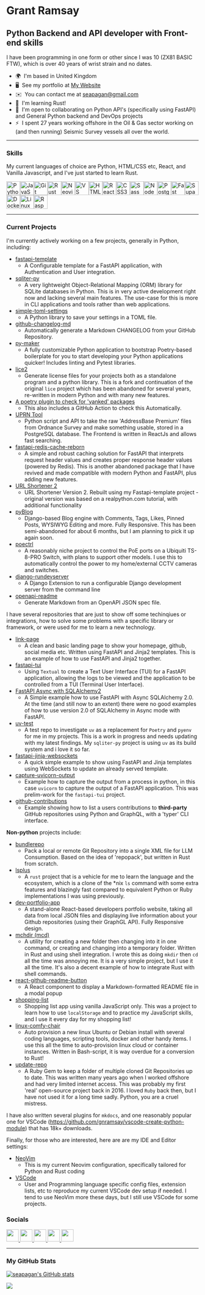 # Grant Ramsay

## Python Backend and API developer with Front-end skills

I have been programming in one form or other since I was 10 (ZX81 BASIC FTW),
which is over 40 years of wrist strain and no dates.

* 🌍  I'm based in United Kingdom
* 🖥️  See my portfolio at [My Website](http://www.gnramsay.com)
* ✉️  You can contact me at [seapagan@gmail.com](mailto:seapagan@gmail.com)
* 🧠  I'm learning Rust!
* 🤝  I'm open to collaborating on Python API's (specifically using FastAPI) and General Python backend and DevOps projects
* ⚡  I spent 27 years working offshore in the Oil & Gas sector working on (and then running) Seismic Survey vessels all over the world.

---

### Skills

My current languages of choice are Python, HTML/CSS etc, React, and Vanilla
Javascript, and I've just started to learn Rust.

<p align="left">
<a href="https://www.python.org/" target="_blank" rel="noreferrer"><img src="https://raw.githubusercontent.com/danielcranney/readme-generator/main/public/icons/skills/python-colored.svg" width="36" height="36" alt="Python" /></a><a href="https://developer.mozilla.org/en-US/docs/Web/JavaScript" target="_blank" rel="noreferrer"><img src="https://raw.githubusercontent.com/danielcranney/readme-generator/main/public/icons/skills/javascript-colored.svg" width="36" height="36" alt="JavaScript" /></a><a href="https://git-scm.com/" target="_blank" rel="noreferrer"><img src="https://raw.githubusercontent.com/danielcranney/readme-generator/main/public/icons/skills/git-colored.svg" width="36" height="36" alt="Git" /></a><a href="https://www.rust-lang.org/" target="_blank" rel="noreferrer"><img src="https://raw.githubusercontent.com/danielcranney/readme-generator/main/public/icons/skills/rust-colored.svg" width="36" height="36" alt="Rust" /></a><a href="https://neovim.io/" target="_blank" rel="noreferrer"><img src="https://raw.githubusercontent.com/danielcranney/readme-generator/main/public/icons/skills/neovim.svg" width="36" height="36" alt="Neovim" /></a><a href="https://code.visualstudio.com/" target="_blank" rel="noreferrer"><img src="https://raw.githubusercontent.com/danielcranney/readme-generator/main/public/icons/skills/visualstudiocode.svg" width="36" height="36" alt="VS Code" /></a><a href="https://developer.mozilla.org/en-US/docs/Glossary/HTML5" target="_blank" rel="noreferrer"><img src="https://raw.githubusercontent.com/danielcranney/readme-generator/main/public/icons/skills/html5-colored.svg" width="36" height="36" alt="HTML5" /></a><a href="https://reactjs.org/" target="_blank" rel="noreferrer"><img src="https://raw.githubusercontent.com/danielcranney/readme-generator/main/public/icons/skills/react-colored.svg" width="36" height="36" alt="React" /></a><a href="https://www.w3.org/TR/CSS/#css" target="_blank" rel="noreferrer"><img src="https://raw.githubusercontent.com/danielcranney/readme-generator/main/public/icons/skills/css3-colored.svg" width="36" height="36" alt="CSS3" /></a><a href="https://sass-lang.com/" target="_blank" rel="noreferrer"><img src="https://raw.githubusercontent.com/danielcranney/readme-generator/main/public/icons/skills/sass-colored.svg" width="36" height="36" alt="Sass" /></a><a href="https://nodejs.org/en/" target="_blank" rel="noreferrer"><img src="https://raw.githubusercontent.com/danielcranney/readme-generator/main/public/icons/skills/nodejs-colored.svg" width="36" height="36" alt="NodeJS" /></a><a href="https://www.postgresql.org/" target="_blank" rel="noreferrer"><img src="https://raw.githubusercontent.com/danielcranney/readme-generator/main/public/icons/skills/postgresql-colored.svg" width="36" height="36" alt="PostgreSQL" /></a><a href="https://fastapi.tiangolo.com/" target="_blank" rel="noreferrer"><img src="https://raw.githubusercontent.com/danielcranney/readme-generator/main/public/icons/skills/fastapi-colored.svg" width="36" height="36" alt="Fast API" /></a><a href="https://supabase.io/" target="_blank" rel="noreferrer"><img src="https://raw.githubusercontent.com/danielcranney/readme-generator/main/public/icons/skills/supabase-colored.svg" width="36" height="36" alt="Supabase" /></a><a href="https://www.docker.com/" target="_blank" rel="noreferrer"><img src="https://raw.githubusercontent.com/danielcranney/readme-generator/main/public/icons/skills/docker-colored.svg" width="36" height="36" alt="Docker" /></a><a href="https://www.linux.org" target="_blank" rel="noreferrer"><img src="https://raw.githubusercontent.com/danielcranney/readme-generator/main/public/icons/skills/linux-colored.svg" width="36" height="36" alt="Linux" /></a><a href="https://www.raspberrypi.org/" target="_blank" rel="noreferrer"><img src="https://raw.githubusercontent.com/danielcranney/readme-generator/main/public/icons/skills/raspberrypi-colored.svg" width="36" height="36" alt="Raspberry Pi" /></a>
</p>

---

### Current Projects

I'm currently actively working on a few projects, generally in Python,
including:

* [fastapi-template](https://github.com/seapagan/fastapi-template)
  * A Configurable template for a FastAPI application, with Authentication and
  User integration.
* [sqliter-py](https://github.com/seapagan/sqliter-py)
  * A very lightweight Object-Relational Mapping (ORM) library for SQLite
    databases in Python. This is in very active development right now and
    lacking several main features. The use-case for this is more in CLI
    applications and tools rather than web applications.
* [simple-toml-settings](https://github.com/seapagan/simple-toml-settings)
  * A Python library to save your settings in a TOML file.
* [github-changelog-md](https://github.com/seapagan/github-changelog-md)
  * Automatically generate a Markdown CHANGELOG from your GitHub Repository.
* [py-maker](https://github.com/seapagan/py-maker)
  * A fully customizable Python application to bootstrap Poetry-based
  boilerplate for you to start developing your Python applications quicker!
  Includes linting and Pytest libraries.
* [lice2](https://github.com/seapagan/lice2)
  * Generate license files for your
  projects both as a standalone program and a python library. This is a fork and
  continuation of the original `lice` project which has been abandoned for
  several years, re-written in modern Python and with many new features.
* [A poetry plugin to check for 'yanked'
  packages](https://github.com/seapagan/poetry-plugin-check-yanked)
  * This also includes a GitHub Action to check this Automatically.
* [UPRN Tool](https://github.com/seapagan/uprn-mangle)
  * Python script and API to take the raw 'AddressBase Premium' files from
  Ordnance Survey and make something usable, stored in a PostgreSQL database.
  The Frontend is written in ReactJs and allows fast searching.
* [fastapi-redis-cache-reborn](https://github.com/seapagan/fastapi-redis-cache-reborn)
  * A simple and robust caching solution for FastAPI that interprets request
    header values and creates proper response header values (powered by Redis).
    This is another abandoned package that I have revived and made compatible
    with modern Python and FastAPI, plus adding new features.
* [URL Shortener 2](https://github.com/seapagan/url-shortener2)
  * URL Shortener Version 2. Rebuilt using my Fastapi-template project -
    original version was based on a realpython.com tutorial, with additional
    functionality
* [pyBlog](https://github.com/seapagan/pyBlog)
  * Django-based Blog engine with Comments, Tags, Likes, Pinned Posts, WYSIWYG
    Editing and more. Fully Responsive. This has been semi-abandoned for about 6
    months, but I am planning to pick it up again soon.
* [poectrl](https://github.com/seapagan/shopping-list)
  * A reasonably niche project to control the PoE ports on a Ubiquiti TS-8-PRO
    Switch, with plans to support other models. I use this to automatically
    control the power to my home/external CCTV cameras and switches.
* [django-rundevserver](https://github.com/seapagan/django-rundevserver)
  * A Django Extension to run a configurable Django development server from the
    command line
* [openapi-readme](https://github.com/seapagan/openapi-readme)
  * Generate Markdown from an OpenAPI JSON spec file.

I have several repositories that are just to show off some techinqiues or
integrations, how to solve some problems with a specific library or framework,
or were used for me to learn a new technology.

* [link-page](https://github.com/seapagan/link-page)
  * A clean and basic landing page to show your homepage, github, social media
    etc. Written using FastAPI and Jinja2 templates. This is an example of
    how to use FastAPI and Jinja2 together.
* [fastapi-tui](https://github.com/seapagan/fastapi-tui)
  * Using `Textual` to create a Text User Interface (TUI) for a FastAPI
    application, allowing the logs to be viewed and the application to be
    controlled from a TUI (Terminal User Interface).
* [FastAPI Async with SQLAlchemy2](https://github.com/seapagan/fastapi_async_sqlalchemy2_example)
  * A Simple example how to use FastAPI with Async SQLAlchemy 2.0. At the time
    (and still now to an extent) there were no good examples of how to use
    version 2.0 of SQLAlchemy in Async mode with FastAPI.
* [uv-test](https://github.com/seapagan/uv-test)
  * A test repo to investigate `uv` as a replacement for `Poetry` and `pyenv`
    for me in my projects. This is a work in progress and needs updating with my
    latest findings. My `sqliter-py` project is using `uv` as its build system
    and i love it so far.
* [fastapi-jinja-websockets](https://github.com/seapagan/fastapi-jinja-websockets)
  * A quick simple example to show using FastAPI and Jinja templates using
    WebSockets to update an already served template.
* [capture-uvicorn-output](https://github.com/seapagan/capture-uvicorn-output)
  * Example how to capture the output from a process in python, in this case
    `uvicorn` to capture the output of a FastAPI application. This was
    prelim-work for the `fastapi-tui` project.
* [github-contributions](https://github.com/seapagan/github-contributions)
  * Example showing how to list a users contributions to **third-party** GitHub
    repositories using Python and GraphQL, with a 'typer' CLI interface.

**Non-python** projects include:

* [bundlerepo](https://github.com/seapagan/bundle-repo)
  * Pack a local or remote Git Repository into a single XML file for LLM
    Consumption. Based on the idea of 'repopack', but written in Rust from
    scratch.
* [lsplus](https://github.com/seapagan/lsplus)
  * A `rust` project that is a vehicle for me to learn the language and the
    ecosystem, which is a clone of the *nix `ls` command with some extra
    features and blazingly fast compared to equivalent Python or Ruby
    implementations I was using previously.
* [dev-portfolio-app](https://github.com/seapagan/dev-portfolio-app)
  * A stand-alone React-based developers portfolio website, taking all data from
    local JSON files and displaying live information about your Github
    repositories (using their GraphGL API). Fully Responsive design.
* [mchdir (mcd)](https://github.com/seapagan/mchdir)
  * A utility for creating a new folder then changing into it in one command, or
    creating and changing into a temporary folder. Written in Rust and using
    shell integration. I wrote this as doing `mkdir` then `cd` all the time was
    annoying me. It is a very simple project, but I use it all the time. It's
    also a decent example of how to integrate Rust with shell commands.
* [react-github-readme-button](https://github.com/seapagan/react-github-readme-button)
  * A React component to display a Markdown-formatted README file in a modal popup
* [shopping-list](https://github.com/seapagan/shopping-list)
  * Shopping list app using vanilla JavaScript only. This was a project to
    learn how to use `localStorage` and to practice my JavaScript skills, and I
    use it every day for my shopping list!
* [linux-comfy-chair](https://github.com/seapagan/linux-comfy-chair)
  * Auto provision a new linux Ubuntu or Debian install with several coding
    languages, scripting tools, docker and other handy items. I use this all the
    time to auto-provision linux cloud or container instances. Written in
    Bash-script, it is way overdue for a conversion to Rust!
* [update-repo](https://github.com/seapagan/update_repo)
  * A Ruby Gem to keep a folder of multiple cloned Git Repositories up to date.
    This was written many years ago when I worked offshore and had very limited
    internet access. This was probably my first 'real' open-source project back
    in 2016. I loved `Ruby` back then, but I have not used it for a long time
    sadly. Python, you are a cruel mistress.

I have also written several plugins for `mkdocs`, and one reasonably popular one
for VSCode (<https://github.com/gnramsay/vscode-create-python-module>) that has
18k+ downloads.

Finally, for those who are interested, here are are my IDE and Editor settings:

* [NeoVim](https://github.com/seapagan/nvim-config)
  * This is my current Neovim configuration, specifically tailored for Python
    and Rust coding
* [VSCode](https://github.com/seapagan/vscode-setup)
  * User and Programming language specific config files, extension lists, etc to
    reproduce my current VSCode dev setup if needed. I tend to use NeoVim more
    these days, but I still use VSCode for some projects.

### Socials

<p align="left"> <a href="https://www.github.com/seapagan" target="_blank" rel="noreferrer"> <picture> <source media="(prefers-color-scheme: dark)" srcset="https://raw.githubusercontent.com/danielcranney/readme-generator/main/public/icons/socials/github-dark.svg" /> <source media="(prefers-color-scheme: light)" srcset="https://raw.githubusercontent.com/danielcranney/readme-generator/main/public/icons/socials/github.svg" /> <img src="https://raw.githubusercontent.com/danielcranney/readme-generator/main/public/icons/socials/github.svg" width="32" height="32" /> </picture> </a> <a href="https://www.linkedin.com/in/gnramsay" target="_blank" rel="noreferrer"> <picture> <source media="(prefers-color-scheme: dark)" srcset="https://raw.githubusercontent.com/danielcranney/readme-generator/main/public/icons/socials/linkedin-dark.svg" /> <source media="(prefers-color-scheme: light)" srcset="https://raw.githubusercontent.com/danielcranney/readme-generator/main/public/icons/socials/linkedin.svg" /> <img src="https://raw.githubusercontent.com/danielcranney/readme-generator/main/public/icons/socials/linkedin.svg" width="32" height="32" /> </picture> </a> <a href="http://www.medium.com/@seapagan" target="_blank" rel="noreferrer"> <picture> <source media="(prefers-color-scheme: dark)" srcset="https://raw.githubusercontent.com/danielcranney/readme-generator/main/public/icons/socials/medium-dark.svg" /> <source media="(prefers-color-scheme: light)" srcset="https://raw.githubusercontent.com/danielcranney/readme-generator/main/public/icons/socials/medium.svg" /> <img src="https://raw.githubusercontent.com/danielcranney/readme-generator/main/public/icons/socials/medium.svg" width="32" height="32" /> </picture> </a> <a href="https://www.x.com/gnramsay_dev" target="_blank" rel="noreferrer"> <picture> <source media="(prefers-color-scheme: dark)" srcset="https://raw.githubusercontent.com/danielcranney/readme-generator/main/public/icons/socials/twitter-dark.svg" /> <source media="(prefers-color-scheme: light)" srcset="https://raw.githubusercontent.com/danielcranney/readme-generator/main/public/icons/socials/twitter.svg" /> <img src="https://raw.githubusercontent.com/danielcranney/readme-generator/main/public/icons/socials/twitter.svg" width="32" height="32" /> </picture> </a> <a href="https://www.youtube.com/@seapagan" target="_blank" rel="noreferrer"> <picture> <source media="(prefers-color-scheme: dark)" srcset="https://raw.githubusercontent.com/danielcranney/readme-generator/main/public/icons/socials/youtube-dark.svg" /> <source media="(prefers-color-scheme: light)" srcset="https://raw.githubusercontent.com/danielcranney/readme-generator/main/public/icons/socials/youtube.svg" /> <img src="https://raw.githubusercontent.com/danielcranney/readme-generator/main/public/icons/socials/youtube.svg" width="32" height="32" /> </picture> </a></p>

---

### My GitHub Stats

<a href="http://www.github.com/seapagan"><img src="https://github-readme-stats.vercel.app/api?username=seapagan&show_icons=true&hide=&count_private=true&title_color=0891b2&text_color=ffffff&icon_color=0891b2&bg_color=1c1917&hide_border=true&show_icons=true" alt="seapagan's GitHub stats" /></a>

<a href="http://www.github.com/seapagan"><img src="https://github-readme-streak-stats-two-peach.vercel.app?user=seapagan&stroke=ffffff&background=1c1917&ring=0891b2&fire=0891b2&currStreakNum=ffffff&currStreakLabel=0891b2&sideNums=ffffff&sideLabels=ffffff&dates=ffffff&hide_border=true" /></a>
